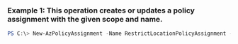### Example 1: This operation creates or updates a policy assignment with the given scope and name.
```powershell
PS C:\> New-AzPolicyAssignment -Name RestrictLocationPolicyAssignment -PolicyDefinition {PolicyDefinition} -PolicyParameterObject {PolicyParameterObject} -Scope /subscriptions/$($Subscription.Id)
```

